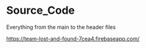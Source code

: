 # Source_Code
Everything from the main to the header files

https://team-lost-and-found-7cea4.firebaseapp.com/
